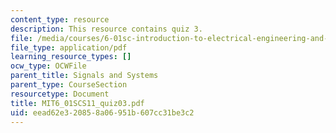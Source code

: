 ```yaml
---
content_type: resource
description: This resource contains quiz 3.
file: /media/courses/6-01sc-introduction-to-electrical-engineering-and-computer-science-i-spring-2011/eead62e320858a06951b607cc31be3c2_MIT6_01SCS11_quiz03.pdf
file_type: application/pdf
learning_resource_types: []
ocw_type: OCWFile
parent_title: Signals and Systems
parent_type: CourseSection
resourcetype: Document
title: MIT6_01SCS11_quiz03.pdf
uid: eead62e3-2085-8a06-951b-607cc31be3c2
---
```

